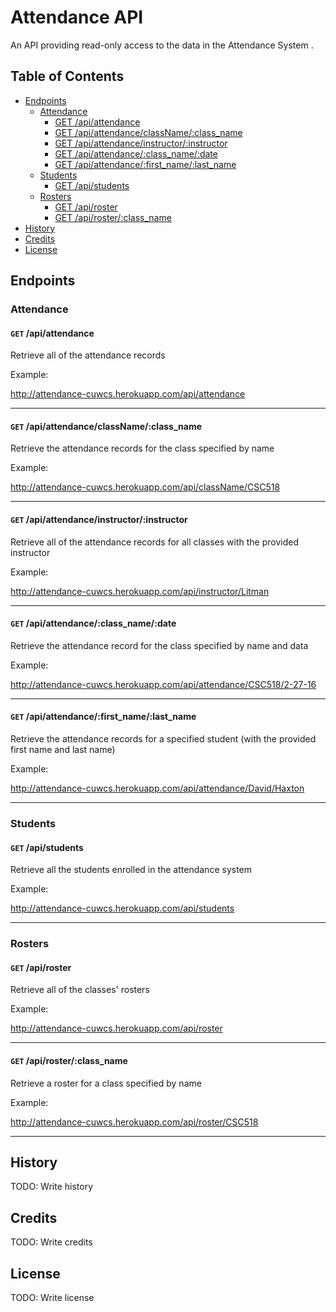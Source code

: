 # Attendance API

An API providing read-only access to the data in the Attendance System .

## Table of Contents

- [Endpoints](#endpoints)
  - [Attendance](#attendance)
    - [GET /api/attendance](#get-apiattendance)
    - [GET /api/attendance/className/:class_name](#get-apiattendanceclassnameclass_name)
    - [GET /api/attendance/instructor/:instructor](#get-apiattendanceinstructorinstructor)
    - [GET /api/attendance/:class_name/:date](#get-apiattendanceclass_namedate)
    - [GET /api/attendance/:first_name/:last_name](#get-apiattendancefirst_namelast_name)
  - [Students](#students)
    - [GET /api/students ](#get-apistudents)
  - [Rosters](#rosters)
    - [GET /api/roster](#get-apiroster)
    - [GET /api/roster/:class_name](#get-apirosterclass_name)
- [History](#history)
- [Credits](#credits)
- [License](#license)

## Endpoints

### Attendance

#### <code>GET</code> /api/attendance

Retrieve all of the attendance records

Example:

http://attendance-cuwcs.herokuapp.com/api/attendance

---

#### <code>GET</code> /api/attendance/className/:class_name

Retrieve the attendance records for the class specified by name

Example:

http://attendance-cuwcs.herokuapp.com/api/className/CSC518

---

#### <code>GET</code> /api/attendance/instructor/:instructor

Retrieve all of the attendance records for all classes with the provided instructor

Example:

http://attendance-cuwcs.herokuapp.com/api/instructor/Litman

---

#### <code>GET</code> /api/attendance/:class_name/:date

Retrieve the attendance record for the class specified by name and data

Example:

http://attendance-cuwcs.herokuapp.com/api/attendance/CSC518/2-27-16

---

#### <code>GET</code> /api/attendance/:first_name/:last_name

Retrieve the attendance records for a specified student (with the provided first name and last name)

Example:

http://attendance-cuwcs.herokuapp.com/api/attendance/David/Haxton

---

### Students

#### <code>GET</code> /api/students

Retrieve all the students enrolled in the attendance system

Example:

http://attendance-cuwcs.herokuapp.com/api/students

---

### Rosters

#### <code>GET</code> /api/roster

Retrieve all of the classes' rosters

Example:

http://attendance-cuwcs.herokuapp.com/api/roster

---

#### <code>GET</code> /api/roster/:class_name

Retrieve a roster for a class specified by name

Example:

http://attendance-cuwcs.herokuapp.com/api/roster/CSC518

---

## History

TODO: Write history

## Credits

TODO: Write credits

## License

TODO: Write license
